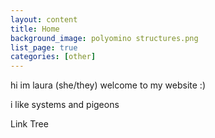 ```yaml
---
layout: content
title: Home
background_image: polyomino structures.png
list_page: true
categories: [other]
---
```


<div class="positionbox" markdown="1" style="--top: 10px; --left:7px; --text-align:left;">
hi im laura (she/they) welcome to my website :)

i like systems and pigeons
</div>

<p class="positionbox" style="--top: 34px; --right:7px; --text-align:right;" data-url="/pages">
Link Tree
</p>